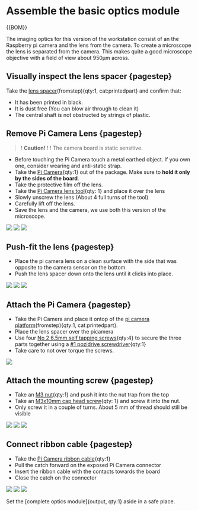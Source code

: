 # Assemble the basic optics module

{{BOM}}

[#1 pozidrive screwdriver]: parts/tools/pozidrive_1_screwdriver.md "{cat:tool}"
[No 2 6.5mm self tapping screws]: parts/mech/SelfTap_PoziPan_No2x6.5_SS.md "{cat:mechanic}"
[M3 nut]: parts/mech/m3_nut.md "{cat:mechanic}"
[M3x10mm cap head screw]: parts/mech/m3x10_screw.md "{cat:mechanic}"
[Raspberry Pi Camera Module v2]: parts/elect/rpi-camera-v2.md "{cat:electronic}"
[Pi camera ribbon cable]: parts/elect/rpi-camera-ribbon-cable.md "{cat:electronic}"
[Pi Camera lens tool]: parts/tools/pi_camera_lens_tool.md "{cat:tool, note: 'This should come with the [Raspberry Pi Camera Module v2].  If it is missing, you can 3D print a workaround lens remover.'}"
[Lens spacer]: models/lens-spacer.stl "{previewpage}"
[Pi Camera platform]: models/camera-platform.stl "{previewpage}"


The imaging optics for this version of the workstation consist of an the Raspberry pi camera and the lens from the camera. To create a microscope the lens is separated from the camera. This makes quite a good microscope objective with a field of view about 950μm across.

## Visually inspect the lens spacer {pagestep}

Take the [lens spacer][Lens spacer](fromstep){qty:1, cat:printedpart} and confirm that:

* It has been printed in black.
* It is dust free (You can blow air through to clean it)
* The central shaft is not obstructed by strings of plastic.

## Remove Pi Camera Lens {pagestep}

>! **Caution!**
>!
>! The camera board is static sensitive.

* Before touching the Pi Camera touch a metal earthed object. If you own one, consider wearing and anti-static strap.
* Take the [Pi Camera][Raspberry Pi Camera Module v2]{qty:1} out of the package. Make sure to **hold it only by the sides of the board**.
* Take the protective film off the lens.
* Take the [Pi Camera lens tool]{qty: 1} and place it over the lens
* Slowly unscrew the lens (About 4 full turns of the tool)
* Carefully lift off the lens.
* Save the lens and the camera, we use both this version of the microscope.

![](images/picam1.png)
![](images/picam2.png)
![](images/picam3.png)

## Push-fit the lens {pagestep}

* Place the pi camera lens on a clean surface with the side that was opposite to the camera sensor on the bottom.
* Push the lens spacer down onto the lens until it clicks into place.

![](images/lens-holder-1.png)
![](images/lens-holder-2.png)
![](images/lens-holder-3.png)

## Attach the Pi Camera {pagestep}

* Take the Pi Camera and place it ontop of the [pi camera platform][Pi Camera platform](fromstep){qty:1, cat:printedpart}.
* Place the lens spacer over the picamera
* Use four [No 2 6.5mm self tapping screws]{qty:4} to secure the three parts together using a [#1 pozidrive screwdriver]{qty:1}
* Take care to not over torque the screws.

![](images/low_cost_optics_assembly_camera.png)

## Attach the mounting screw {pagestep}

* Take an [M3 nut]{qty:1} and push it into the nut trap from the top
* Take an [M3x10mm cap head screw]{qty: 1} and screw it into the nut.
* Only screw it in a couple of turns. About 5 mm of thread should still be visible

![](images/mount-screw.png)
![](images/mount-screw-1.png)
![](images/mount-screw-2.png)

## Connect ribbon cable {pagestep}

* Take the [Pi Camera ribbon cable][Pi camera ribbon cable]{qty:1}
* Pull the catch forward on the exposed Pi Camera connector
* Insert the ribbon cable with the contacts towards the board
* Close the catch on the connector

![](images/low_cost_optics_assembly_ribbon.jpg)
![](images/low_cost_optics_assembly_ribbon_1.jpg)
![](images/low_cost_optics_assembly_ribbon_2.jpg)

Set the [complete optics module]{output, qty:1} aside in a safe place.